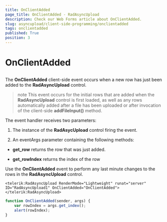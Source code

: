 ```yaml
---
title: OnClientAdded
page_title: OnClientAdded - RadAsyncUpload
description: Check our Web Forms article about OnClientAdded.
slug: asyncupload/client-side-programming/onclientadded
tags: onclientadded
published: True
position: 3
---
```


# OnClientAdded

## 

The **OnClientAdded** client-side event occurs when a new row has just been added to the **RadAsyncUpload** control.

>note This event occurs for the initial rows that are added when the **RadAsyncUpload** control is first loaded, as well as any rows automatically added after a file has been uploaded or after invocation of the client-side **addFileInput()** method.
>


The event handler receives two parameters:

1. The instance of the **RadAsycUpload** control firing the event.

1. An eventArgs parameter containing the following methods:

* **get_row** returns the row that was just added.

* **get_rowIndex** returns the index of the row

Use the **OnClientAdded** event to perform any last minute changes to the rows in the **RadAsyncUpload** control.

````ASPNET
<telerik:RadAsyncUpload RenderMode="Lightweight" runat="server" ID="RadAsyncUpload1" OnClientAdded="OnClientAdded"></telerik:RadAsyncUpload>
````



````JavaScript
function OnClientAdded(sender, args) {
	var rowIndex = args.get_index();
	alert(rowIndex);
}
````


